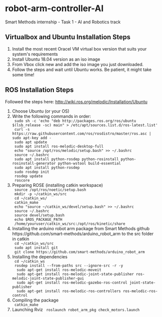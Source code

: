 # robot-arm-controller-AI
Smart Methods internship - Task 1 - AI and Robotics track

<h2> Virtualbox and Ubuntu Installation Steps </h2>
<ol>
  <li> Install the most recent Oracel VM virtual box version that suits your system's requirements </li>
  <li> Install Ubuntu 18.04 version as an iso image </li>
  <li> From Vbox click new and add the iso image you just downloaded. </li>
  <li> Follow the steps and wait until Ubuntu works. Be patient, it might take some time! </li>
</ol>

<h2> ROS Installation Steps </h2>
<p> Followed the steps here: <a href=http://wiki.ros.org/melodic/Installation/Ubuntu> http://wiki.ros.org/melodic/Installation/Ubuntu </a> </p>
<ol>
  <li> Choose Ubuntu (or your OS) </li>
  <li> Write the following commands in order: </li>
    <code> sudo sh -c 'echo "deb http://packages.ros.org/ros/ubuntu $(lsb_release -sc) main" > /etc/apt/sources.list.d/ros-latest.list' </code> <br>
    <code> curl -s https://raw.githubusercontent.com/ros/rosdistro/master/ros.asc | sudo apt-key add - </code> <br>
    <code> sudo apt update </code> <br>
    <code> sudo apt install ros-melodic-desktop-full </code> <br>
    <code> echo "source /opt/ros/melodic/setup.bash" >> ~/.bashrc </code> <br>
    <code> source ~/.bashrc </code> <br>
    <code> sudo apt install python-rosdep python-rosinstall python-rosinstall-generator python-wstool build-essential </code> <br>
    <code> sudo apt install python-rosdep </code> <br>
    <code> sudo rosdep init </code> <br>
    <code> rosdep update </code> <br>
    <code> roscore </code> <br>
  <li> Preparing ROSE (installing catkin workspace) </li> 
    <code> source /opt/ros/noetic/setup.bash </code> <br>
    <code> mkdir -p ~/catkin_ws/src </code> <br>
    <code> cd ~/catkin_ws/ </code> <br>
    <code> catkin_make </code> <br>
    <code> echo "source ~/catkin_ws/devel/setup.bash" >> ~/.bashrc </code> <br>
    <code> source ~/.bashrc </code> <br>
    <code> source devel/setup.bash </code> <br>
    <code> echo $ROS_PACKAGE_PATH </code> <br>
    <code> /home/youruser/catkin_ws/src:/opt/ros/kinetic/share </code> <br>
  <li> Installing the arduino robot arm package from Smart Methods github https://github.com/smart-methods/arduino_robot_arm to the src folder in catkin </li>
    <code> cd ~/catkin_ws/src </code> <br>
    <code> sudo apt install git </code> <br>
    <code> git clone https://github.com/smart-methods/arduino_robot_arm  </code> <br>
  <li> Installing the dependencies </li>
    <code> cd ~/catkin_ws </code> <br>
    <code> rosdep install --from-paths src --ignore-src -r -y </code> <br>
    <code> 	sudo apt-get install ros-melodic-moveit </code> <br>
    <code> 	sudo apt-get install ros-melodic-joint-state-publisher ros-melodic-joint-state-publisher-gui </code> <br>
    <code> 	sudo apt-get install ros-melodic-gazebo-ros-control joint-state-publisher </code> <br>
    <code> 	sudo apt-get install ros-melodic-ros-controllers ros-melodic-ros-control </code> <br>
  <li> Compiling the package </li>
    <code> catkin_make </code>
  <li> Launching Rviz </code>
    <code> roslaunch robot_arm_pkg check_motors.launch </code>
</ol>
